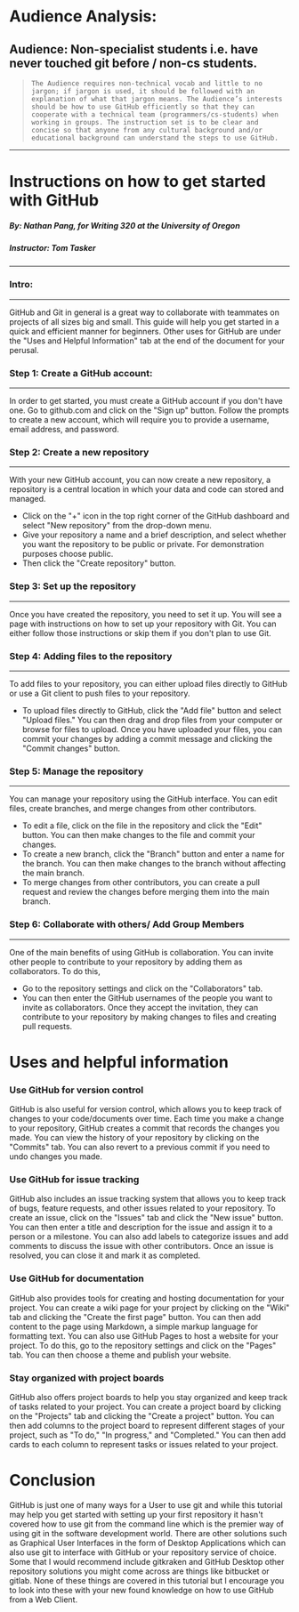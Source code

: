 

# Audience Analysis:
## Audience: Non-specialist students i.e. have never touched git before / non-cs students.
> ```The Audience requires non-technical vocab and little to no jargon; if jargon is used, it should be followed with an explanation of what that jargon means. The Audience’s interests should be how to use GitHub efficiently so that they can cooperate with a technical team (programmers/cs-students) when working in groups. The instruction set is to be clear and concise so that anyone from any cultural background and/or educational background can understand the steps to use GitHub.```
---

# Instructions on how to get started with GitHub
##### By: Nathan Pang, for Writing 320 at the University of Oregon 
##### Instructor: Tom Tasker
---

### Intro:
---
GitHub and Git in general is a great way to collaborate with teammates on projects of all sizes big and small. This guide will help you get started in a quick and efficient manner for beginners. Other uses for GitHub are under the "Uses and Helpful Information" tab at the end of the document for your perusal. 

### Step 1: Create a GitHub account:
---
In order to get started, you must create a GitHub account if you don't have one. Go to github.com and click on the "Sign up" button. Follow the prompts to create a new account, which will require you to provide a username, email address, and password.

### Step 2: Create a new repository
---
With your new GitHub account, you can now create a new repository, a repository is a central location in which your data and code can stored and managed.
- Click on the "+" icon in the top right corner of the GitHub dashboard and select "New repository" from the drop-down menu.
- Give your repository a name and a brief description, and select whether you want the repository to be public or private. For demonstration purposes choose public.
- Then click the "Create repository" button.


### Step 3: Set up the repository
---
Once you have created the repository, you need to set it up. You will see a page with instructions on how to set up your repository with Git. You can either follow those instructions or skip them if you don't plan to use Git.

### Step 4: Adding files to the repository  
---
To add files to your repository, you can either upload files directly to GitHub or use a Git client to push files to your repository. 
- To upload files directly to GitHub, click the "Add file" button and select "Upload files." You can then drag and drop files from your computer or browse for files to upload. Once you have uploaded your files, you can commit your changes by adding a commit message and clicking the "Commit changes" button.

###  Step 5: Manage the repository
---
You can manage your repository using the GitHub interface. You can edit files, create branches, and merge changes from other contributors.
- To edit a file, click on the file in the repository and click the "Edit" button. You can then make changes to the file and commit your changes.
- To create a new branch, click the "Branch" button and enter a name for the branch. You can then make changes to the branch without affecting the main branch.
- To merge changes from other contributors, you can create a pull request and review the changes before merging them into the main branch.

### Step 6: Collaborate with others/ Add Group Members
---
One of the main benefits of using GitHub is collaboration. You can invite other people to contribute to your repository by adding them as collaborators. To do this,
- Go to the repository settings and click on the "Collaborators" tab.
- You can then enter the GitHub usernames of the people you want to invite as collaborators. Once they accept the invitation, they can contribute to your repository by making changes to files and creating pull requests.

# Uses and helpful information

### Use GitHub for version control

GitHub is also useful for version control, which allows you to keep track of changes to your code/documents over time. Each time you make a change to your repository, GitHub creates a commit that records the changes you made. You can view the history of your repository by clicking on the "Commits" tab. You can also revert to a previous commit if you need to undo changes you made.

### Use GitHub for issue tracking

GitHub also includes an issue tracking system that allows you to keep track of bugs, feature requests, and other issues related to your repository. To create an issue, click on the "Issues" tab and click the "New issue" button. You can then enter a title and description for the issue and assign it to a person or a milestone. You can also add labels to categorize issues and add comments to discuss the issue with other contributors. Once an issue is resolved, you can close it and mark it as completed.

### Use GitHub for documentation

GitHub also provides tools for creating and hosting documentation for your project. You can create a wiki page for your project by clicking on the "Wiki" tab and clicking the "Create the first page" button. You can then add content to the page using Markdown, a simple markup language for formatting text. You can also use GitHub Pages to host a website for your project. To do this, go to the repository settings and click on the "Pages" tab. You can then choose a theme and publish your website.

### Stay organized with project boards

GitHub also offers project boards to help you stay organized and keep track of tasks related to your project. You can create a project board by clicking on the "Projects" tab and clicking the "Create a project" button. You can then add columns to the project board to represent different stages of your project, such as "To do," "In progress," and "Completed." You can then add cards to each column to represent tasks or issues related to your project.

# Conclusion

GitHub is just one of many ways for a User to use git and while this tutorial may help you get started with setting up your first repository it hasn't covered how to use git from the command line which is the premier way of using git in the software development world. There are other solutions such as Graphical User Interfaces in the form of Desktop Applications which can also use git to interface with GitHub or your repository service of choice. Some that I would recommend include gitkraken and GitHub Desktop other repository solutions you might come across are things like bitbucket or gitlab. None of these things are covered in this tutorial but I encourage you to look into these with your new found knowledge on how to use GitHub from a Web Client.


